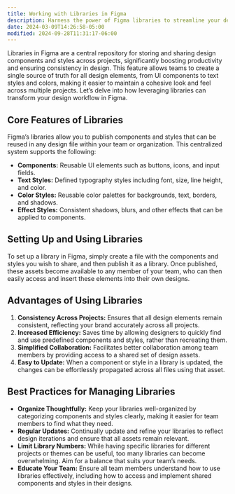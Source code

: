 ```yaml
---
title: Working with Libraries in Figma
description: Harness the power of Figma libraries to streamline your design process, ensuring consistency and efficiency with a shared repository of components and styles.
date: 2024-03-09T14:26:58-05:00
modified: 2024-09-28T11:31:17-06:00
---
```


Libraries in Figma are a central repository for storing and sharing design components and styles across projects, significantly boosting productivity and ensuring consistency in design. This feature allows teams to create a single source of truth for all design elements, from UI components to text styles and colors, making it easier to maintain a cohesive look and feel across multiple projects. Let’s delve into how leveraging libraries can transform your design workflow in Figma.

## Core Features of Libraries

Figma’s libraries allow you to publish components and styles that can be reused in any design file within your team or organization. This centralized system supports the following:

- **Components:** Reusable UI elements such as buttons, icons, and input fields.
- **Text Styles:** Defined typography styles including font, size, line height, and color.
- **Color Styles:** Reusable color palettes for backgrounds, text, borders, and shadows.
- **Effect Styles:** Consistent shadows, blurs, and other effects that can be applied to components.

## Setting Up and Using Libraries

To set up a library in Figma, simply create a file with the components and styles you wish to share, and then publish it as a library. Once published, these assets become available to any member of your team, who can then easily access and insert these elements into their own designs.

## Advantages of Using Libraries

1. **Consistency Across Projects:** Ensures that all design elements remain consistent, reflecting your brand accurately across all projects.
2. **Increased Efficiency:** Saves time by allowing designers to quickly find and use predefined components and styles, rather than recreating them.
3. **Simplified Collaboration:** Facilitates better collaboration among team members by providing access to a shared set of design assets.
4. **Easy to Update:** When a component or style in a library is updated, the changes can be effortlessly propagated across all files using that asset.

## Best Practices for Managing Libraries

- **Organize Thoughtfully:** Keep your libraries well-organized by categorizing components and styles clearly, making it easier for team members to find what they need.
- **Regular Updates:** Continually update and refine your libraries to reflect design iterations and ensure that all assets remain relevant.
- **Limit Library Numbers:** While having specific libraries for different projects or themes can be useful, too many libraries can become overwhelming. Aim for a balance that suits your team’s needs.
- **Educate Your Team:** Ensure all team members understand how to use libraries effectively, including how to access and implement shared components and styles in their designs.

